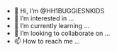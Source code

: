 - 👋 Hi, I’m @HH1BUGGIESNKIDS
- 👀 I’m interested in ...
- 🌱 I’m currently learning ...
- 💞️ I’m looking to collaborate on ...
- 📫 How to reach me ...

<!---
HH1BUGGIESNKIDS/HH1BUGGIESNKIDS is a ✨ special ✨ repository because its `README.md` (this file) appears on your GitHub profile.
You can click the Preview link to take a look at your changes.
--->
